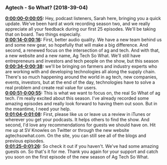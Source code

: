 ### Agtech - So What?  (2018-39-04)
**[0:00:00-0:00:05](https://player.whooshkaa.com/episode?id=357335#t=0:00:00):**  Hey, podcast listeners, Sarah here, bringing you a quick update.  We've been hard at work recording season two, and we really appreciate all your feedback  during our first 25 episodes.  We'll be taking that on board.  Two things especially.  
**[0:00:14-0:00:16](https://player.whooshkaa.com/episode?id=357335#t=0:00:14):**  First, better audio quality.  We have a new team behind us and some new gear, so hopefully that will make a big difference.  And second, a renewed focus on the intersection of ag and tech.  And with that, a new website and a new name, Ag Tech So What.  We'll still have entrepreneurs and investors and tech people on the show, but this season  
**[0:00:34-0:00:38](https://player.whooshkaa.com/episode?id=357335#t=0:00:34):**  we'll be bringing on farmers and industry experts who are working with and developing  technologies all along the supply chain.  There's so much happening around the world in ag tech, new companies, events, investors,  but at the end of the day, technologies have to solve a real problem and create real value  for users.  
**[0:00:51-0:00:55](https://player.whooshkaa.com/episode?id=357335#t=0:00:51):**  This is what we want to focus on, the real So What of ag tech.  I'm really excited about this season.  I've already recorded some amazing episodes and really look forward to having them out  soon.  But in the meantime, I need your help.  
**[0:01:04-0:01:08](https://player.whooshkaa.com/episode?id=357335#t=0:01:04):**  First, please like us or leave us a review in iTunes or wherever you get your podcasts.  It helps others to find the show.  And second, I'd love any recommendations for guests we should have on.  Hit me up at SV Knowles on Twitter or through the new website agtechsowhat.com.  On the site, you can still see all of the blogs and previous episodes.  
**[0:01:25-0:01:26](https://player.whooshkaa.com/episode?id=357335#t=0:01:25):**  So check it out if you haven't.  We've had some amazing guests on.  So that's it for me.  Thank you again for your support and catch you soon on the first episode of the new season  of Ag Tech So What.  